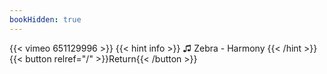 ```yaml
---
bookHidden: true
---
```


{{< vimeo 651129996 >}}
{{< hint info >}}
♫ Zebra - Harmony
{{< /hint >}}
{{< button relref="/" >}}Return{{< /button >}}
